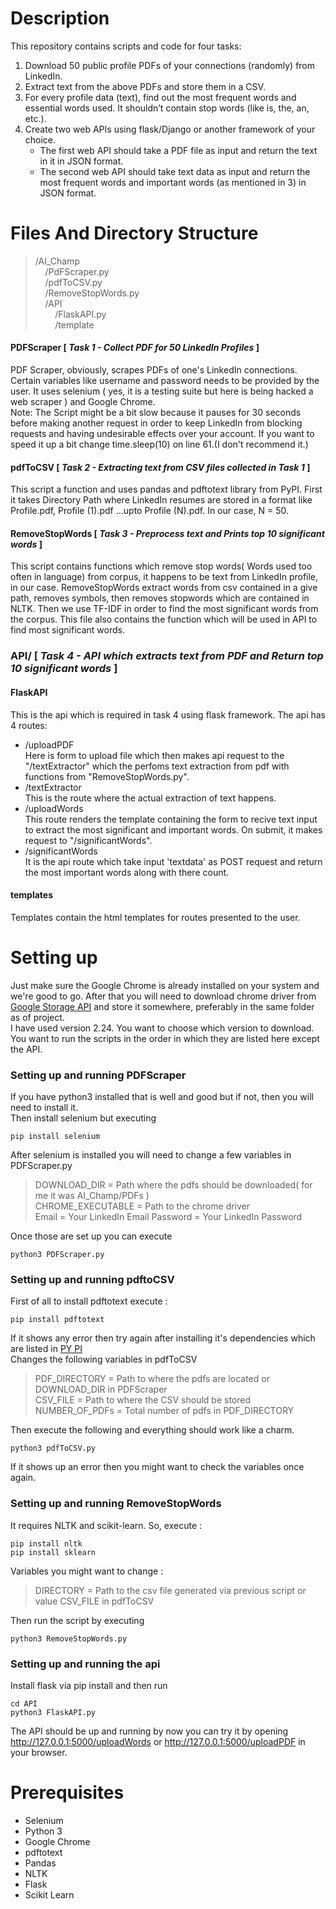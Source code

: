 # Description

This repository contains scripts and code for four tasks:  
1. Download 50 public profile PDFs of your connections (randomly) from LinkedIn.  
2. Extract text from the above PDFs and store them in a CSV.  
3. For every profile data (text), find out the most frequent words and essential words used. It
shouldn’t contain stop words (like is, the, an, etc.).  
4. Create two web APIs using flask/Django or another framework of your choice.
    * The first web API should take a PDF file as input and return the text in it in JSON
    format.  
    * The second web API should take text data as input and return the most frequent
    words and important words (as mentioned in 3) in JSON format.  

# Files And Directory Structure
>/AI_Champ  
&nbsp;&nbsp;&nbsp;&nbsp;/PdFScraper.py  
&nbsp;&nbsp;&nbsp;&nbsp;/pdfToCSV.py  
&nbsp;&nbsp;&nbsp;&nbsp;/RemoveStopWords.py  
&nbsp;&nbsp;&nbsp;&nbsp;/API  
&nbsp;&nbsp;&nbsp;&nbsp;&nbsp;&nbsp;&nbsp;&nbsp;/FlaskAPI.py  
&nbsp;&nbsp;&nbsp;&nbsp;&nbsp;&nbsp;&nbsp;&nbsp;/template

#### PDFScraper   [ _Task 1 - Collect PDF for 50 LinkedIn Profiles_ ] 
PDF Scraper, obviously, scrapes PDFs of one's LinkedIn connections. Certain variables like username and password needs to be provided by the user. It uses selenium ( yes, it is a testing suite but here is being hacked a web scraper ) and Google Chrome.  
Note: The Script might be a bit slow because it pauses for 30 seconds before making another request in order to keep LinkedIn from blocking requests and having undesirable effects over your account. If you want to speed it up a bit change time.sleep(10) on line 61.(I don't recommend it.)
#### pdfToCSV   [ _Task 2 - Extracting text from CSV files collected in Task 1_ ]
This script a function and uses pandas and pdftotext library from PyPI. First it takes Directory Path where LinkedIn resumes are stored in a format like Profile.pdf, Profile (1).pdf ...upto Profile (N).pdf. In our case, N = 50.  
#### RemoveStopWords   [ _Task 3 - Preprocess text and Prints top 10 significant words_ ]
This script contains functions which remove stop words( Words used too often in language) from corpus, it happens to be text from LinkedIn profile, in our case. RemoveStopWords extract words from csv contained in a give path, removes symbols, then removes stopwords which are contained in NLTK. 
Then we use TF-IDF in order to find the most significant words from the corpus. This file also contains the function which will be used in API to find most significant words.
### API/   [ _Task 4 - API which extracts text from PDF and Return top 10 significant words_ ]
#### FlaskAPI
This is the api which is required in task 4 using flask framework. The api has 4 routes:  
 * /uploadPDF  
    Here is form to upload file which then makes api request to the "/textExtractor" which the perfoms text extraction from pdf with functions from "RemoveStopWords.py".
 * /textExtractor  
    This is the route where the actual extraction of text happens.
 * /uploadWords  
    This route renders the template containing the form to recive text input to extract the most significant and important words. On submit, it makes request to "/significantWords".
 * /significantWords  
    It is the api route which take input 'textdata' as POST request and return the most important words along with there count.
#### templates 
Templates contain the html templates for routes presented to the user.

# Setting up
Just make sure the Google Chrome is already installed on your system and we're good to go.
After that you will need to download chrome driver from [Google Storage API](https://chromedriver.storage.googleapis.com/index.html) and store it somewhere, preferably in the same folder as of project.  
I have used version 2.24. You want to choose which version to download.  
You want to run the scripts in the order in which they are listed here except the API.
### Setting up and running PDFScraper
If you have python3 installed that is well and good but if not, then you will need to install it.  
Then install selenium but executing
```
pip install selenium
```
After selenium is installed you will need to change a few variables in PDFScraper.py
>DOWNLOAD_DIR = Path where the pdfs should be downloaded( for me it was AI_Champ/PDFs )  
CHROME_EXECUTABLE = Path to the chrome driver  
Email = Your LinkedIn Email
Password = Your LinkedIn Password

Once those are set up you can execute
```
python3 PDFScraper.py
```
### Setting up and running pdftoCSV
First of all to install pdftotext execute :  
```
pip install pdftotext
```
If it shows any error then try again after installing it's dependencies which are listed in [PY PI](https://pypi.org/project/pdftotext/)  
Changes the following variables in pdfToCSV
>PDF_DIRECTORY = Path to where the pdfs are located or DOWNLOAD_DIR in PDFScraper  
CSV_FILE = Path to where the CSV should be stored  
NUMBER_OF_PDFs = Total number of pdfs in PDF_DIRECTORY  

Then execute the following and everything should work like a charm.
```
python3 pdfToCSV.py
```
If it shows up an error then you might want to check the variables once again.
### Setting up and running RemoveStopWords
It requires NLTK and scikit-learn. So, execute :
```
pip install nltk
pip install sklearn
```
Variables you might want to change :  
>DIRECTORY = Path to the csv file generated via previous script or value CSV_FILE in pdfToCSV  

Then run the script by executing
```
python3 RemoveStopWords.py
```
### Setting up and running the api
Install flask via pip install and then run 
```
cd API
python3 FlaskAPI.py
```
The API should be up and running by now you can try it by opening http://127.0.0.1:5000/uploadWords or http://127.0.0.1:5000/uploadPDF in your browser.


# Prerequisites

* Selenium<br/>
* Python 3<br/>
* Google Chrome<br/>
* pdftotext<br/>
* Pandas<br/>
* NLTK<br/>
* Flask<br/>
* Scikit Learn <br/>
 
